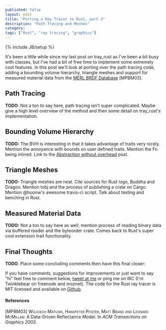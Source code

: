 ```yaml
---
published: false
layout: post
title: "Porting a Ray Tracer to Rust, part 3"
description: "Path Tracing and Meshes"
category: 
tags: ["Rust", "ray tracing", "graphics"]
---
```

{% include JB/setup %}

It's been a little while since my last post on tray\_rust as I've been a bit busy with classes, but I've
had a bit of free time to implement some extremely cool features. In this post we'll look at porting over
the path tracing code, adding a bounding volume hierarchy, triangle meshes and support for measured material data from the
[MERL BRDF Database](http://www.merl.com/brdf/) [MPBM03].

Path Tracing
---
**TODO**: Not a ton to say here, path tracing isn't super complicated. Maybe give a high level overview of the method
and then some detail on tray\_rust's implementation.

Bounding Volume Hierarchy
---
**TODO:** The BVH is interesting in that it takes advantage of traits very nicely. Mention the annoyance with bounds on
user defined traits. Mention the Fn being inlined. Link to the [Abstraction without overhead](http://blog.rust-lang.org/2015/05/11/traits.html) post.

Triangle Meshes
---
**TODO:** Triangle meshes are neat. Cite sources for Rust logo, Buddha and Dragon. Mention tobj and the
process of publishing a crate on Cargo. Mention @huonw's awesome travis-ci script. Talk about
testing and benching in Rust.

Measured Material Data
---
**TODO:** Not a ton to say here as well, mention process of reading binary data via buffered reader
and the byteorder crate. Comes back to Rust's super cool extension trait functionality.

Final Thoughts
---
**TODO**: Place some concluding comments then have this final closer:

If you have comments, suggestions for improvements or just want to say "hi" feel free to comment below, [tweet at me](https://twitter.com/_wusher)
or ping me on IRC (I'm Twinklebear on freenode and moznet).
The code for the Rust ray tracer is MIT licensed and available on [Github](https://github.com/Twinklebear/tray_rust).

#### References
<p>
[MPBM03] <span style="font-variant:small-caps">Wojciech Matusik, Hanspeter Pfister, Matt Brand and Leonard McMillan</span>:
A Data-Driven Reflectance Model. In <i>ACM Transactions on Graphics 2003</i>.
</p>

